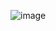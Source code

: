 ![image](https://github.com/Salim-Khan/sre-week-three-task/assets/22251992/64c06f8c-b6a9-4517-abf5-57401a512f7d)
